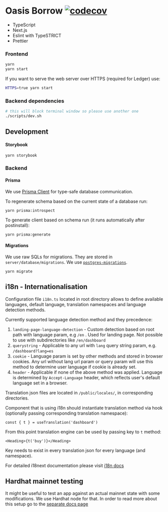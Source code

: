 # Oasis Borrow [![codecov](https://codecov.io/gh/OasisDEX/oasis-borrow/branch/dev/graph/badge.svg?token=KMXTAUFL48)](https://codecov.io/gh/OasisDEX/oasis-borrow)

- TypeScript
- Next.js
- Eslint with TypeSTRICT
- Prettier

### Frontend

```sh
yarn
yarn start
```

If you want to serve the web server over HTTPS (required for Ledger) use:

```sh
HTTPS=true yarn start
```

### Backend dependencies

```sh
# this will block terminal window so please use another one
./scripts/dev.sh
```

## Development

#### Storybook

```sh
yarn storybook
```

### Backend

#### Prisma

We use [Prisma Client](https://github.com/prisma/prisma-client-js) for type-safe database
communication.

To regenerate schema based on the current state of a database run:

```
yarn prisma:introspect
```

To generate client based on schema run (it runs automatically after postinstall):

```
yarn prisma:generate
```

#### Migrations

We use raw SQLs for migrations. They are stored in `server/database/migrations`. We use
[`postgres-migrations`](https://www.npmjs.com/package/postgres-migrations).

```
yarn migrate
```

## i18n - Internationalisation

Configuration file `i18n.ts` located in root directory allows to define available languages, default
language, translation namespaces and language detection methods.

Currently supported language detection method and they precedence:

1. `landing-page-language-detection` - Custom detection based on root path with language param, e.g
   `/en` . Used for landing page. Not possible to use with subdirectories like `/en/dashboard`
2. `querystring` - Applicable to any url with `lang` query string param, e.g. `/dashboard?lang=es`
3. `cookie` - Language param is set by other methods and stored in browser cookies. Any url without
   lang url param or query param will use this method to determine user language if cookie is
   already set.
4. `header` - Applicable if none of the above method was applied. Language is determined by
   `Accept-Language` header, which reflects user's default language set in a browser.

Translation json files are located in `/public/locales/`, in corresponding directories.

Component that is using i18n should instantiate translation method via hook (optionally passing
corresponding translation namespace):

`const { t } = useTranslation('dashboard')`

From this point translation engine can be used by passing key to `t` method:

`<Heading>{t('buy')}</Heading>`

Key needs to exist in every translation json for every language (and namespace).

For detailed i18next documentation please visit [i18n docs](https://www.i18next.com/)

## Hardhat mainnet testing

It might be useful to test an app against an actual mainnet state with some modifications. We use Hardhat node for that. In order to read more about this setup go to the [separate docs page](./HARDHAT.md)